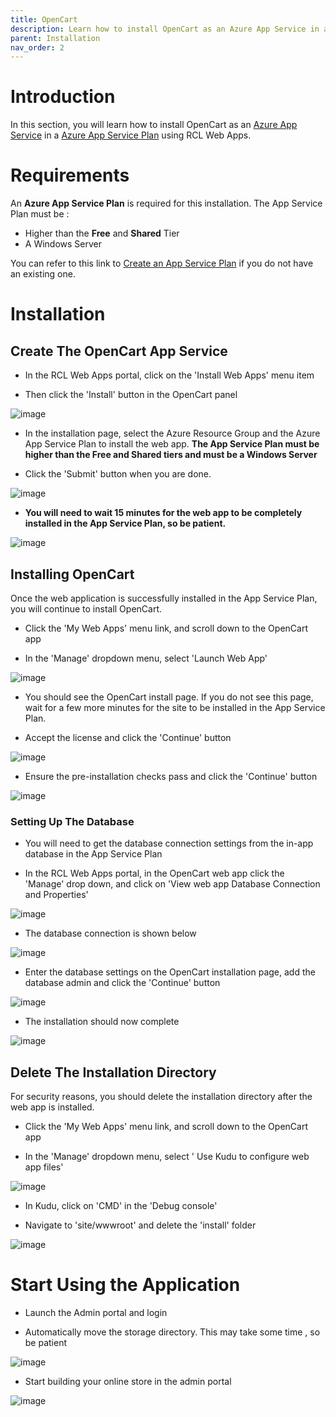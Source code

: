 ```yaml
---
title: OpenCart
description: Learn how to install OpenCart as an Azure App Service in an Azure App Service Plan using RCL Web Apps
parent: Installation
nav_order: 2
---
```


# Introduction

In this section, you will learn how to install OpenCart as an [Azure App Service](https://docs.microsoft.com/en-us/azure/app-service/overview) in a [Azure App Service Plan](https://docs.microsoft.com/en-us/azure/app-service/overview-hosting-plans) using RCL Web Apps.

# Requirements

An **Azure App Service Plan** is required for this installation. The App Service Plan must be :

- Higher than the **Free** and **Shared** Tier
- A Windows Server

You can refer to this link to [Create an App Service Plan](https://docs.microsoft.com/en-us/azure/app-service/app-service-plan-manage) if you do not have an existing one.

# Installation

## Create The OpenCart App Service

- In the RCL Web Apps portal, click on the 'Install Web Apps' menu item

- Then click the 'Install' button in the OpenCart panel

![image](../images/installation/opencart-install.PNG)

- In the installation page, select the Azure Resource Group and the Azure App Service Plan to install the web app. **The App Service Plan must be higher than the Free and Shared tiers and must be a Windows Server**

- Click the 'Submit' button when you are done.

![image](../images/installation/webapp-install.PNG)

- **You will need to wait 15 minutes for the web app to be completely installed in the App Service Plan, so be patient.**

![image](../images/installation/operation-submitted.PNG)

## Installing OpenCart

Once the web application is successfully installed in the App Service Plan, you will continue to install OpenCart.

- Click the 'My Web Apps' menu link, and scroll down to the OpenCart app

- In the 'Manage' dropdown menu, select 'Launch Web App'

![image](../images/installation/opencart-manage.PNG)

- You should see the OpenCart install page. If you do not see this page, wait for a few more minutes for the site to be installed in the App Service Plan.

- Accept the license and click the 'Continue' button

![image](../images/installation/opencart-license.PNG)

- Ensure the pre-installation checks pass and click the 'Continue' button

![image](../images/installation/opencart-license.PNG)

### Setting Up The Database

- You will need to get the database connection settings from the in-app database in the App Service Plan

- In the RCL Web Apps portal, in the OpenCart web app click the 'Manage' drop down, and click on 'View web app Database Connection and Properties'

![image](../images/installation/webapp-db-conn.PNG)

- The database connection is shown below

![image](../images/installation/webapp-db-conn2.PNG)

- Enter the database settings on the OpenCart installation page, add the database admin and click the 'Continue' button

![image](../images/installation/opencart-db-conn.PNG)

- The installation should now complete

![image](../images/installation/opencart-install-complete.PNG)

## Delete The Installation Directory

For security reasons, you should delete the installation directory after the web app is installed.

- Click the 'My Web Apps' menu link, and scroll down to the OpenCart app

- In the 'Manage' dropdown menu, select ' Use Kudu to configure web app files'

![image](../images/installation/opencart-manage.PNG)

- In Kudu, click on 'CMD' in the 'Debug console'

- Navigate to 'site/wwwroot' and delete the 'install' folder

![image](../images/installation/opencart-install-delete.PNG)

# Start Using the Application

- Launch the Admin portal and login

- Automatically move the storage directory. This may take some time , so be patient

![image](../images/installation/opencart-storage-move.PNG)

- Start building your online store in the admin portal

![image](../images/installation/opencart-admin-portal.PNG)




